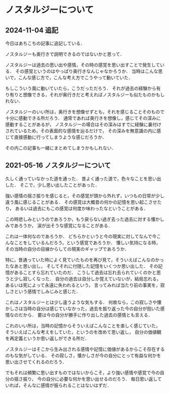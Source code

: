 ノスタルジーについて
===============

2024-11-04 追記
------------

今日はあちこちの記事に追記している．

ノスタルジーも奥行きで説明できるのではないかと思って．

ノスタルジーは過去の思い出や感情，その時の感覚を思い出すことで発生している．
その感覚というのはやっぱり奥行きなんじゃなかろうか．
当時はこんな思いで，こんな感じ方で，こんな考え方でこうやって動いていた．

もしこういう風に動いていたら，こうだっただろう．
それが過去の経験から有り有りと想像できる，それが奥行きだと考えればノスタルジーも似たものかもしれない．

ノスタルジーのいい所は，奥行きを想像せずとも，それを感じることそのもので十分に感動できる所だろう．
通常であれば奥行きを想像し，感じてその深みに感動することがあるが，
ノスタルジーの場合はその深みはすでに経験に裏付けされているため，その表面的な感情を辿るだけで，
その深みを無意識の内に感じて直接感動に行ってしまうような感じだろうか．

その内この記事も一緒にまとめてしまうかもしれない．


2021-05-16 ノスタルジーについて
--------------


久しく通っていなかった道を通った．
昔よく通った道で，色々なことを思い出した．
そこで，少し思い出したことがあった．

強い感情の揺さ振りを感じると，その感覚が頭から外れず，いつもの日常が少し違う風に感じることがある．
その感覚は大概昔の何かの記憶を思い起こさせたり，
あるいは過去にもこの感覚は何度か味わったなということがある．

この時悲しみというのであろうか，もう戻らない過ぎ去った過去に対する懐かしみであろうか，
涙が出そうな感覚になることがある．

これは一体何なのであろうか．
どちらかというと今の現実に対してなんで今こんなことをしているんだろう，という感覚であろうか．
懐しい気持になる時，その当時の自分の目線からしての現実のギャップであろうか．

特に，昔通っていた時によく見ていたものを再び見て，そういえばこんなのかったなあと思い出し，
そしてそれに付随した記憶をいくつか思い出した．
その記憶があることすら忘れていたのだ．
こうして過去は忘れ去られていくのかと思うと少し寂しくなった．
自分の過去は自分しか覚えていないが，結局忘れる，あるいは死によって永遠に失われるという，
言ってみれば当たり前の事実を，寂しさという感情でしみじみと感じた．

これはノスタルジーとは少し違うような気もする．
何故なら，この寂しさや懐かしさは当時の自分は感じていなかった，過去を振り返った今の自分が抱いた感情なのだから．
要は今の自分が勝手に作り出した過去の感情とも言える．

これのいい所は，当時の記憶からそういえばこんなことを楽しく感じていた，
そういえばこんな考えをしていた，というのを改めて思い返し，
自分の価値観を再定義というか思い返しができる所だ．

ノスタルジーはそこから生み出される感情や記憶に価値があるからこそ存在するのもな気がしている．
その寂しさ，懐かしさが今の自分にとって有益な何かを思い出させてくれるのだろう．

でもそれは頻繁に思い出すものではないからこそ，より強い感情や感覚で今の自分の揺さ振り，
今の自分に必要な何かを思い出せるのだろう．
毎日思い返していれば，そんなに感情が振られることはないはずだ．
